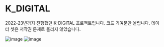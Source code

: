 # K_DIGITAL
2022-23년까지 진행했던 K-DIGITAL 프로젝트입니다.
코드 기여분만 올립니다.
데이터 셋은 저작권 문제로 올리지 않았습니다. 

![image](https://github.com/Yonggyu-Jeong/K_DIGITAL/assets/59310399/c60e8b0d-a489-49e9-b884-f8fd562445cb)
![image](https://github.com/Yonggyu-Jeong/K_DIGITAL/assets/59310399/b06dad43-44c2-4f60-bb18-0959e864c44e)
